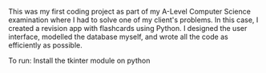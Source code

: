 This was my first coding project as part of my A-Level Computer Science examination where I had to solve one of
my client's problems. In this case, I created a revision app with flashcards using Python.
I designed the user interface, modelled the database myself, and wrote all the code as efficiently as possible.

To run:
Install the tkinter module on python
